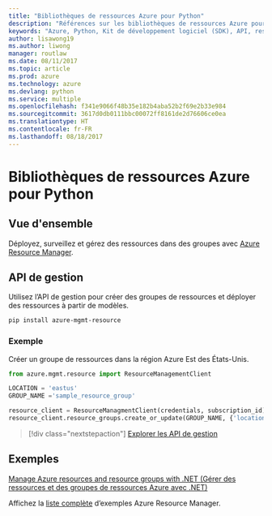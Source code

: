 ```yaml
---
title: "Bibliothèques de ressources Azure pour Python"
description: "Références sur les bibliothèques de ressources Azure pour Python"
keywords: "Azure, Python, Kit de développement logiciel (SDK), API, ressources"
author: lisawong19
ms.author: liwong
manager: routlaw
ms.date: 08/11/2017
ms.topic: article
ms.prod: azure
ms.technology: azure
ms.devlang: python
ms.service: multiple
ms.openlocfilehash: f341e9066f48b35e182b4aba52b2f69e2b33e984
ms.sourcegitcommit: 3617d0db0111bbc00072ff8161de2d76606ce0ea
ms.translationtype: HT
ms.contentlocale: fr-FR
ms.lasthandoff: 08/18/2017
---
```

# <a name="azure-resources-libraries-for-python"></a>Bibliothèques de ressources Azure pour Python

## <a name="overview"></a>Vue d'ensemble 
Déployez, surveillez et gérez des ressources dans des groupes avec [Azure Resource Manager](https://docs.microsoft.com/en-us/azure/azure-resource-manager/resource-group-overview).

## <a name="management-api"></a>API de gestion
Utilisez l’API de gestion pour créer des groupes de ressources et déployer des ressources à partir de modèles.

```bash
pip install azure-mgmt-resource
```
### <a name="example"></a>Exemple 
Créer un groupe de ressources dans la région Azure Est des États-Unis.

```python
from azure.mgmt.resource import ResourceManagementClient

LOCATION = 'eastus'
GROUP_NAME ='sample_resource_group'

resource_client = ResourceManagmentClient(credentials, subscription_id)
resource_client.resource_groups.create_or_update(GROUP_NAME, {'location': LOCATION})
```

> [!div class="nextstepaction"]
> [Explorer les API de gestion](/python/api/overview/azure/resources/managementlibrary)

## <a name="samples"></a>Exemples
[Manage Azure resources and resource groups with .NET (Gérer des ressources et des groupes de ressources Azure avec .NET)](https://github.com/Azure-Samples/resource-manager-python-resources-and-groups)

Affichez la [liste complète](https://azure.microsoft.com/resources/samples/?platform=python&term=resource) d’exemples Azure Resource Manager.

